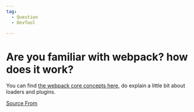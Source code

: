 ```yaml
---
tag:
  - Question
  - DevTool

---
```

  
# Are you familiar with webpack? how does it work?

You can find [the webpack core concepts here](https://webpack.js.org/concepts/), do explain a little bit about loaders and plugins.


[Source From](https://bigfrontend.dev/question/how-webpack-works)

  